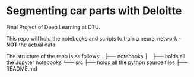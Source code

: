 # Segmenting car parts with Deloitte
Final Project of Deep Learning at DTU.

This repo will hold the notebooks and scripts to train a neural network - **NOT** the actual data. 

The structure of the repo is as follows:
.
├── notebooks
│   ├── holds all the Jupyter notebooks
└── src
    ├── holds all the python source files
├── README.md
